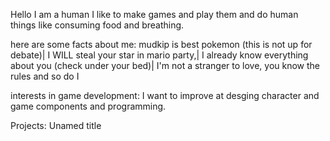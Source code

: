 Hello I am a human
I like to make games and play them and do human things like consuming food and breathing.

here are some facts about me:
mudkip is best pokemon (this is not up for debate)|
I WILL steal your star in mario party,|
I already know everything about you (check under your bed)|
I'm not a stranger to love, you know the rules and so do I

interests in game development:
I want to improve at desging character and game components and programming.

Projects:
Unamed title


<!---
HumanBeing3211/HumanBeing3211 is a ✨ special ✨ repository because its `README.md` (this file) appears on your GitHub profile.
You can click the Preview link to take a look at your changes.
--->
